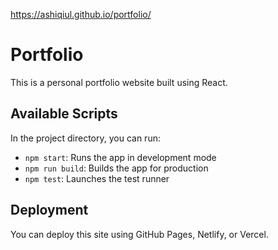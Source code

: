 https://ashiqiul.github.io/portfolio/
# Portfolio

This is a personal portfolio website built using React.

## Available Scripts

In the project directory, you can run:

- `npm start`: Runs the app in development mode
- `npm run build`: Builds the app for production
- `npm test`: Launches the test runner

## Deployment

You can deploy this site using GitHub Pages, Netlify, or Vercel.
